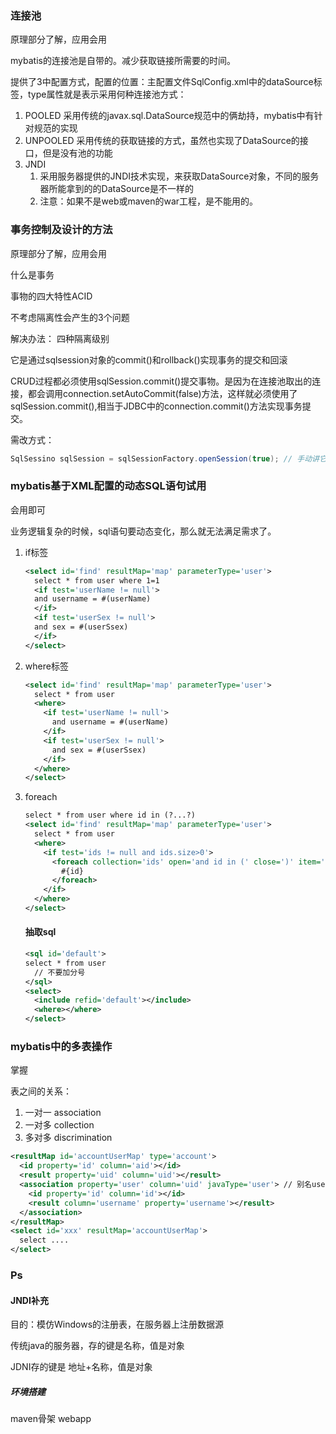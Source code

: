 

### 连接池

原理部分了解，应用会用

mybatis的连接池是自带的。减少获取链接所需要的时间。

提供了3中配置方式，配置的位置：主配置文件SqlConfig.xml中的dataSource标签，type属性就是表示采用何种连接池方式：

1. POOLED          采用传统的javax.sql.DataSource规范中的俩劫持，mybatis中有针对规范的实现
2. UNPOOLED    采用传统的获取链接的方式，虽然也实现了DataSource的接口，但是没有池的功能
3. JNDI              
   1.  采用服务器提供的JNDI技术实现，来获取DataSource对象，不同的服务器所能拿到的的DataSource是不一样的
   2. 注意：如果不是web或maven的war工程，是不能用的。

### 事务控制及设计的方法

原理部分了解，应用会用

什么是事务



事物的四大特性ACID



不考虑隔离性会产生的3个问题



解决办法： 四种隔离级别



它是通过sqlsession对象的commit()和rollback()实现事务的提交和回滚

CRUD过程都必须使用sqlSession.commit()提交事物。是因为在连接池取出的连接，都会调用connection.setAutoCommit(false)方法，这样就必须使用了sqlSession.commit(),相当于JDBC中的connection.commit()方法实现事务提交。

需改方式：

```java
SqlSessino sqlSession = sqlSessionFactory.openSession(true); // 手动讲它的事务提交方式改为自动提交。
```



### mybatis基于XML配置的动态SQL语句试用

会用即可

业务逻辑复杂的时候，sql语句要动态变化，那么就无法满足需求了。

1. if标签

   ```xml
   <select id='find' resultMap='map' parameterType='user'>
     select * from user where 1=1 
     <if test='userName != null'>
     and username = #(userName)
     </if>
     <if test='userSex != null'>
     and sex = #(userSsex)
     </if>
   </select>
   ```

2. where标签

   ```xml
   <select id='find' resultMap='map' parameterType='user'>
     select * from user
     <where>
       <if test='userName != null'>
         and username = #(userName)
       </if>
       <if test='userSex != null'>
         and sex = #(userSsex)
       </if>
     </where>
   </select>
   ```

3. foreach

   ```xml
   select * from user where id in (?...?)
   <select id='find' resultMap='map' parameterType='user'>
     select * from user
     <where>
       <if test='ids != null and ids.size>0'>
         <foreach collection='ids' open='and id in (' close=')' item='id' separator=','>
           #{id}
         </foreach>
       </if>
     </where>
   </select>
   ```

   #### 抽取sql

   ```xml
   <sql id='default'>
   select * from user
     // 不要加分号
   </sql>
   <select>
     <include refid='default'></include>
     <where></where>
   </select>
   ```

   

### mybatis中的多表操作

掌握 

表之间的关系：

1. 一对一   association
2. 一对多   collection
3. 多对多   discrimination

```xml
<resultMap id='accountUserMap' type='account'>
  <id property='id' column='aid'></id>
  <result property='uid' column='uid'></result>
  <association property='user' column='uid' javaType='user'> // 别名user com.xxx.user
    <id property='id' column='id'></id>
    <result column='username' property='username'></result>
  </association>
</resultMap>
<select id='xxx' resultMap='accountUserMap'>
  select ....
</select>

```

### Ps

#### JNDI补充

目的：模仿Windows的注册表，在服务器上注册数据源

传统java的服务器，存的键是名称，值是对象

JDNI存的键是 地址+名称，值是对象

##### 环境搭建

maven骨架 webapp

